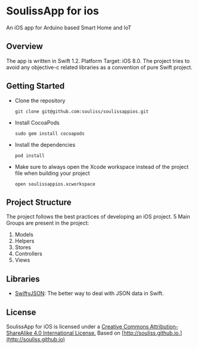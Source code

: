 # SoulissApp for ios
An iOS app for Arduino based Smart Home and IoT



## Overview
The app is written in Swift 1.2. Platform Target: iOS 8.0. The project tries to avoid any objective-c related libraries as a convention of pure Swift project.

## Getting Started

- Clone the repository   

   ```
   git clone git@github.com:souliss/soulissappios.git
  ```
  
- Install CocoaPods

  ```
  sudo gem install cocoapods
  ```
  
- Install the dependencies

  ```
  pod install
  ```
- Make sure to always open the Xcode workspace instead of the project file when building your project

  ```
  open soulissappios.xcworkspace
  ```
  
## Project Structure
The project follows the best practices of developing an iOS project.
5 Main Groups are present in the project:

1. Models
2. Helpers
3. Stores
4. Controllers
5. Views


## Libraries    

- [SwiftyJSON](https://github.com/SwiftyJSON/SwiftyJSON): The better way to deal with JSON data in Swift.

## License
SoulissApp for iOS is licensed under a [Creative Commons Attribution-ShareAlike 4.0 International License.](http://creativecommons.org/licenses/by-sa/4.0/)
Based on [http://souliss.github.io.](http://souliss.github.io)